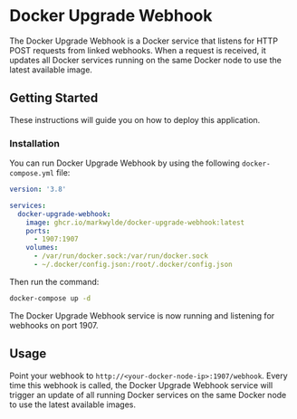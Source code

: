 # Docker Upgrade Webhook

The Docker Upgrade Webhook is a Docker service that listens for HTTP POST requests from linked webhooks. When a request is received, it updates all Docker services running on the same Docker node to use the latest available image.

## Getting Started

These instructions will guide you on how to deploy this application.

### Installation

You can run Docker Upgrade Webhook by using the following `docker-compose.yml` file:

```yaml
version: '3.8'

services:
  docker-upgrade-webhook:
    image: ghcr.io/markwylde/docker-upgrade-webhook:latest
    ports:
      - 1907:1907
    volumes:
      - /var/run/docker.sock:/var/run/docker.sock
      - ~/.docker/config.json:/root/.docker/config.json
```

Then run the command:

```bash
docker-compose up -d
```

The Docker Upgrade Webhook service is now running and listening for webhooks on port 1907.

## Usage

Point your webhook to `http://<your-docker-node-ip>:1907/webhook`. Every time this webhook is called, the Docker Upgrade Webhook service will trigger an update of all running Docker services on the same Docker node to use the latest available images.
